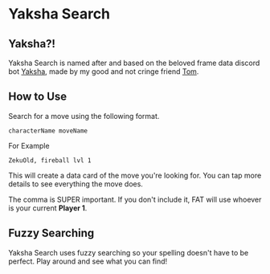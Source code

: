 # Yaksha Search

## Yaksha?!
Yaksha Search is named after and based on the beloved frame data discord bot [Yaksha](https://github.com/ellipses/Yaksha), made by my good and not cringe friend [Tom](https://twitter.com/TheEllipsis_).

## How to Use
Search for a move using the following format.

`characterName moveName`

For Example

`ZekuOld, fireball lvl 1`

This will create a data card of the move you're looking for. You can tap more details to see everything the move does.

The comma is SUPER important. If you don't include it, FAT will use whoever is your current __Player 1__.

## Fuzzy Searching
Yaksha Search uses fuzzy searching so your spelling doesn't have to be perfect. Play around and see what you can find!